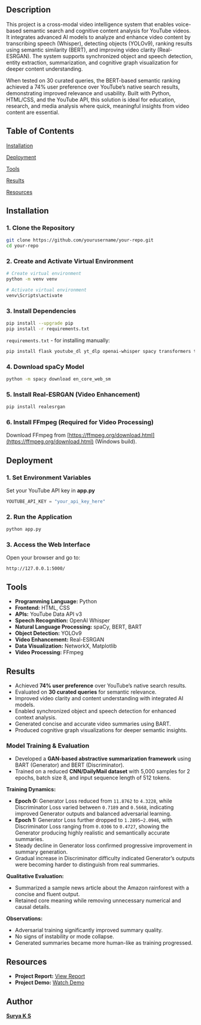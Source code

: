 ## Description
This project is a cross-modal video intelligence system that enables voice-based semantic search and cognitive content analysis for YouTube videos. It integrates advanced AI models to analyze and enhance video content by transcribing speech (Whisper), detecting objects (YOLOv9), ranking results using semantic similarity (BERT), and improving video clarity (Real-ESRGAN). The system supports synchronized object and speech detection, entity extraction, summarization, and cognitive graph visualization for deeper content understanding.

When tested on 30 curated queries, the BERT-based semantic ranking achieved a 74% user preference over YouTube’s native search results, demonstrating improved relevance and usability. Built with Python, HTML/CSS, and the YouTube API, this solution is ideal for education, research, and media analysis where quick, meaningful insights from video content are essential.

## Table of Contents
[Installation](#installation)

[Deployment](#deployment)

[Tools](#tools)

[Results](#results)

[Resources](#resources)

## Installation

### 1. Clone the Repository
```bash
git clone https://github.com/yourusername/your-repo.git
cd your-repo
```

### 2. Create and Activate Virtual Environment
```bash
# Create virtual environment
python -m venv venv

# Activate virtual environment
venv\Scripts\activate
```

### 3. Install Dependencies
```bash
pip install --upgrade pip
pip install -r requirements.txt
```

`requirements.txt` - for installing manually:
```bash
pip install flask youtube_dl yt_dlp openai-whisper spacy transformers torch torchvision torchaudio ultralytics real-esrgan networkx matplotlib ffmpeg-python
```

### 4. Download spaCy Model
```bash
python -m spacy download en_core_web_sm
```

### 5. Install Real-ESRGAN (Video Enhancement)
```bash
pip install realesrgan
```

### 6. Install FFmpeg (Required for Video Processing)
Download FFmpeg from [https://ffmpeg.org/download.html](https://ffmpeg.org/download.html) (Windows build).  

## Deployment

### 1. Set Environment Variables
Set your YouTube API key in **app.py**
```powershell
YOUTUBE_API_KEY = "your_api_key_here"
```

### 2. Run the Application
```bash
python app.py
```

### 3. Access the Web Interface
Open your browser and go to:
```
http://127.0.0.1:5000/

```
## Tools

- **Programming Language:** Python
- **Frontend:** HTML, CSS
- **APIs:** YouTube Data API v3
- **Speech Recognition:** OpenAI Whisper
- **Natural Language Processing:** spaCy, BERT, BART
- **Object Detection:** YOLOv9
- **Video Enhancement:** Real-ESRGAN
- **Data Visualization:** NetworkX, Matplotlib
- **Video Processing:** FFmpeg

## Results

- Achieved **74% user preference** over YouTube’s native search results.
- Evaluated on **30 curated queries** for semantic relevance.
- Improved video clarity and content understanding with integrated AI models.
- Enabled synchronized object and speech detection for enhanced context analysis.
- Generated concise and accurate video summaries using BART.
- Produced cognitive graph visualizations for deeper semantic insights.

### Model Training & Evaluation
- Developed a **GAN-based abstractive summarization framework** using BART (Generator) and BERT (Discriminator).
- Trained on a reduced **CNN/DailyMail dataset** with 5,000 samples for 2 epochs, batch size 8, and input sequence length of 512 tokens.

**Training Dynamics:**
- **Epoch 0:** Generator Loss reduced from `11.8762` to `4.3228`, while Discriminator Loss varied between `0.7189` and `0.5668`, indicating improved Generator outputs and balanced adversarial learning.
- **Epoch 1:** Generator Loss further dropped to `1.2895`–`2.0946`, with Discriminator Loss ranging from `0.0306` to `0.4727`, showing the Generator producing highly realistic and semantically accurate summaries.
- Steady decline in Generator loss confirmed progressive improvement in summary generation.
- Gradual increase in Discriminator difficulty indicated Generator’s outputs were becoming harder to distinguish from real summaries.

**Qualitative Evaluation:**
- Summarized a sample news article about the Amazon rainforest with a concise and fluent output.
- Retained core meaning while removing unnecessary numerical and causal details.

**Observations:**
- Adversarial training significantly improved summary quality.
- No signs of instability or mode collapse.
- Generated summaries became more human-like as training progressed.

## Resources

- **Project Report:** [View Report]([https://drive.google.com/file/d/1nP43fF-41fwQnVr5UtX_QmWKA9emL---/view?pli=1])
- **Project Demo:** [Watch Demo](https://github.com/yourusername/your-repo/blob/main/demo.mp4)

## Author

[**Surya K S**]([https://github.com/SuryaKS27])  


  


